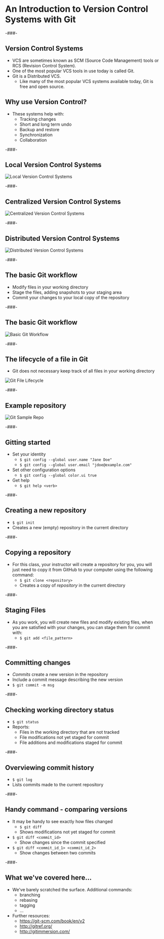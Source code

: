 # An Introduction to Version Control Systems with Git

<!-- .slide: class="section-title" data-background="/lib/images/section-bkg.png" -->

-###-

##  Version Control Systems

* VCS are sometimes known as SCM (Source Code Management) tools or RCS (Revision Control System). 
* One of the most popular VCS tools in use today is called Git. 
* Git is a Distributed VCS. 
    * Like many of the most popular VCS systems available today, Git is free and open source.

##  Why use Version Control?

* These systems help with:
    * Tracking changes
    * Short and long term undo
    * Backup and restore
    * Synchronization
    * Collaboration

-###-

## Local Version Control Systems

![Local Version Control Systems](images/git/local-vcs.png)
<!-- .element: class="img_height" -->

-###-

## Centralized Version Control Systems

![Centralized Version Control Systems](images/git/central-vcs.png)
<!-- .element: class="img_height" -->

-###-

## Distributed Version Control Systems

![Distributed Version Control Systems](images/git/distributed-vcs.png)
<!-- .element: class="img_height" -->

-###-

## The basic Git workflow

* Modify files in your working directory
* Stage the files, adding snapshots to your staging area
* Commit your changes to your local copy of the repository

-###-

## The basic Git workflow

![Basic Git Workflow](images/git/workflow.png)
<!-- .element: class="img_height" -->

-###-

## The lifecycle of a file in Git

* Git does not necessary keep track of all files in your working directory

![Git File Lifecycle](images/git/lifecycle.png)
<!-- .element: class="img_height" -->

-###-

## Example repository

![Git Sample Repo](images/git/sample-repo.png)
<!-- .element: class="img_height" -->

-###-

## Gitting started

* Set your identity
    * `$ git config --global user.name "Jane Doe"`
    * `$ git config --global user.email "jdoe@example.com"`
* Set other configuration options
    * `$ git config --global color.ui true`
* Get help
    * `$ git help <verb>`

-###-

## Creating a new repository

* `$ git init`
* Creates a new (empty) repository in the current directory

-###-

## Copying a repository

* For this class, your instructor will create a repository for you, you will just need to copy it from GitHub to your computer using the following command:
    * `$ git clone <repository>`
    * Creates a copy of *repository* in the current directory

-###-

## Staging Files

* As you work, you will create new files and modify existing files, when you are satisfied with your changes, you can stage them for commit with:
    * `$ git add <file_pattern>`

-###-

## Committing changes

* *Commits* create a new version in the repository
* Include a commit message describing the new version
* `$ git commit -m msg`

-###-

## Checking working directory status

* `$ git status`
* Reports:
    * Files in the working directory that are not tracked
    * File modifications not yet staged for commit
    * File additions and modifications staged for commit

-###-

## Overviewing commit history

* `$ git log`
* Lists commits made to the current repository

-###-

## Handy command - comparing versions

* It may be handy to see exactly how files changed
    * `$ git diff`
    * Shows modifications not yet staged for commit
* `$ git diff <commit_id>`
    * Show changes since the commit specified
* `$ git diff <commit_id_1> <commit_id_2>`
    * Show changes between two commits

-###-

## What we've covered here...

* We've barely scratched the surface. Additional commands:
    * branching
    * rebasing
    * tagging
    * ...
* Further resources:
    * <https://git-scm.com/book/en/v2>
    * <http://gitref.org/>
    * <http://gitimmersion.com/>

